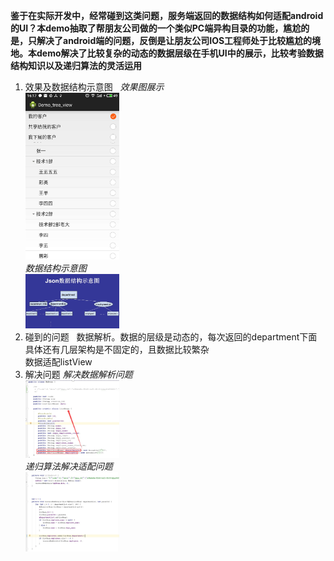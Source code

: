 **鉴于在实际开发中，经常碰到这类问题，服务端返回的数据结构如何适配android的UI？本demo抽取了帮朋友公司做的一个类似PC端异构目录的功能，尴尬的是，只解决了android端的问题，反倒是让朋友公司IOS工程师处于比较尴尬的境地。本demo解决了比较复杂的动态的数据层级在手机UI中的展示，比较考验数据结构知识以及递归算法的灵活运用**
1. 效果及数据结构示意图
   *效果图展示*<br>
<img src="https://github.com/wangyubao/Demo_tree_view/blob/master/image/61514535455_.pic.jpg" width="150" /><br>
   *数据结构示意图*<br>
<img src="https://github.com/wangyubao/Demo_tree_view/blob/master/image/ED007043-15C2-4BC9-A2A5-AE14D14CC734.png" width="150"  /><br>
2. 碰到的问题
   数据解析。数据的层级是动态的，每次返回的department下面具体还有几层架构是不固定的，且数据比较繁杂<br>
   数据适配listView
3. 解决问题
   *解决数据解析问题*<br>
<img src="https://github.com/wangyubao/Demo_tree_view/blob/master/image/7A935034-80B0-4C68-B171-83A2575D964E.png" width="150" /><br>
   *递归算法解决适配问题*<br>
<img src="https://github.com/wangyubao/Demo_tree_view/blob/master/image/336AD9C0-CEE8-46A5-9A83-E6B2688C4DB5.png" width="150" /><br>


